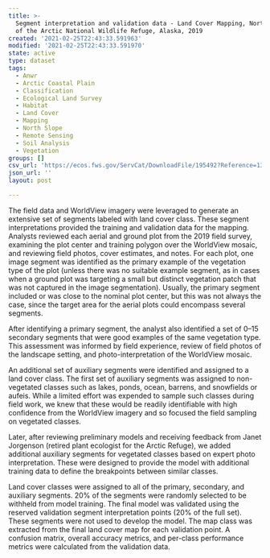 ```yaml
---
title: >-
  Segment interpretation and validation data - Land Cover Mapping, North Slope
  of the Arctic National Wildlife Refuge, Alaska, 2019
created: '2021-02-25T22:43:33.591963'
modified: '2021-02-25T22:43:33.591970'
state: active
type: dataset
tags:
  - Anwr
  - Arctic Coastal Plain
  - Classification
  - Ecological Land Survey
  - Habitat
  - Land Cover
  - Mapping
  - North Slope
  - Remote Sensing
  - Soil Analysis
  - Vegetation
groups: []
csv_url: 'https://ecos.fws.gov/ServCat/DownloadFile/195492?Reference=130649'
json_url: ''
layout: post

---
```

The field data and WorldView imagery were leveraged to generate an extensive set of segments labeled with land cover class. These segment interpretations provided the training and validation data for the mapping. Analysts reviewed each aerial and ground plot from the 2019 field survey, examining the plot center and training polygon over the WorldView mosaic, and reviewing field photos, cover estimates, and notes. For each plot, one image segment was identified as the primary example of the vegetation type of the plot (unless there was no suitable example segment, as in cases when a ground plot was targeting a small but distinct vegetation patch that was not captured in the image segmentation). Usually, the primary segment included or was close to the nominal plot center, but this was not always the case, since the target area for the aerial plots could encompass several segments.

After identifying a primary segment, the analyst also identified a set of 0–15 secondary segments that were good examples of the same vegetation type. This assessment was informed by field experience, review of field photos of the landscape setting, and photo-interpretation of the WorldView mosaic.

An additional set of auxiliary segments were identified and assigned to a land cover class. The first set of auxiliary segments was assigned to non-vegetated classes such as lakes, ponds, ocean, barrens, and snowfields or aufeis. While a limited effort was expended to sample such classes during field work, we knew that these would be readily identifiable with high confidence from the WorldView imagery and so focused the field sampling on vegetated classes. 

Later, after reviewing preliminary models and receiving feedback from Janet Jorgenson (retired plant ecologist for the Arctic Refuge), we added additional auxiliary segments for vegetated classes based on expert photo interpretation. These were designed to provide the model with additional training data to define the breakpoints between similar classes.

Land cover classes were assigned to all of the primary, secondary, and auxiliary segments. 20% of the segments were randomly selected to be withheld from model training. The final model was validated using the reserved validation segment interpretation points (20% of the full set). These segments were not used to develop the model. The map class was extracted from the final land cover map for each validation point. A confusion matrix, overall accuracy metrics, and per-class performance metrics were calculated from the validation data.
